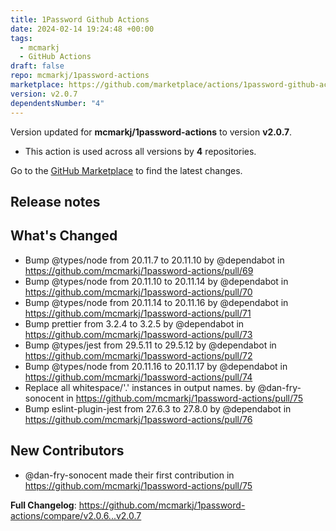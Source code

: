 ```yaml
---
title: 1Password Github Actions
date: 2024-02-14 19:24:48 +00:00
tags:
  - mcmarkj
  - GitHub Actions
draft: false
repo: mcmarkj/1password-actions
marketplace: https://github.com/marketplace/actions/1password-github-actions
version: v2.0.7
dependentsNumber: "4"
---
```



Version updated for **mcmarkj/1password-actions** to version **v2.0.7**.
- This action is used across all versions by **4** repositories.

Go to the [GitHub Marketplace](https://github.com/marketplace/actions/1password-github-actions) to find the latest changes.

## Release notes

## What's Changed
* Bump @types/node from 20.11.7 to 20.11.10 by @dependabot in https://github.com/mcmarkj/1password-actions/pull/69
* Bump @types/node from 20.11.10 to 20.11.14 by @dependabot in https://github.com/mcmarkj/1password-actions/pull/70
* Bump @types/node from 20.11.14 to 20.11.16 by @dependabot in https://github.com/mcmarkj/1password-actions/pull/71
* Bump prettier from 3.2.4 to 3.2.5 by @dependabot in https://github.com/mcmarkj/1password-actions/pull/73
* Bump @types/jest from 29.5.11 to 29.5.12 by @dependabot in https://github.com/mcmarkj/1password-actions/pull/72
* Bump @types/node from 20.11.16 to 20.11.17 by @dependabot in https://github.com/mcmarkj/1password-actions/pull/74
* Replace all whitespace/'.' instances in output names. by @dan-fry-sonocent in https://github.com/mcmarkj/1password-actions/pull/75
* Bump eslint-plugin-jest from 27.6.3 to 27.8.0 by @dependabot in https://github.com/mcmarkj/1password-actions/pull/76

## New Contributors
* @dan-fry-sonocent made their first contribution in https://github.com/mcmarkj/1password-actions/pull/75

**Full Changelog**: https://github.com/mcmarkj/1password-actions/compare/v2.0.6...v2.0.7
